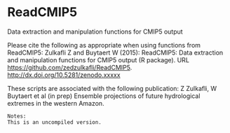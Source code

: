 # ReadCMIP5
Data extraction and manipulation functions for CMIP5 output
    
Please cite the following as appropriate when using functions from ReadCMIP5:
  Zulkafli Z and Buytaert W (2015): ReadCMIP5: Data extraction and manipulation functions for CMIP5 output (R package). URL https://github.com/zedzulkafli/ReadCMIP5. http://dx.doi.org/10.5281/zenodo.xxxxx

These scripts are associated with the following publication: 
  Z Zulkafli, W Buytaert et al (in prep) Ensemble projections of future hydrological extremes in the western Amazon.

    Notes: 
    This is an uncompiled version.  
    
